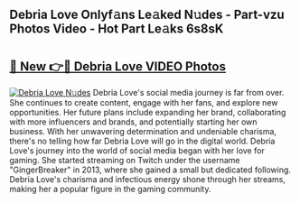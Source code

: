 ## Debria Love Onlyf𝚊ns Le𝚊ked N𝚞des - Part-vzu Photos Video - Hot Part Le𝚊ks 6s8sK

# <h2><a href="http://ab75138.deff.icu/?id=Debria+Love">🔗 New 👉🔴 Debria Love VIDEO Photos</a></h2>

[![Debria Love N𝚞des](https://i.imgur.com/rIISA9y.gif)](http://ab75138.deff.icu/?id=Debria+Love)
Debria Love's social media journey is far from over. She continues to create content, engage with her fans, and explore new opportunities. Her future plans include expanding her brand, collaborating with more influencers and brands, and potentially starting her own business. With her unwavering determination and undeniable charisma, there's no telling how far Debria Love will go in the digital world. Debria Love's journey into the world of social media began with her love for gaming. She started streaming on Twitch under the username "GingerBreaker" in 2013, where she gained a small but dedicated following. Debria Love's charisma and infectious energy shone through her streams, making her a popular figure in the gaming community.
